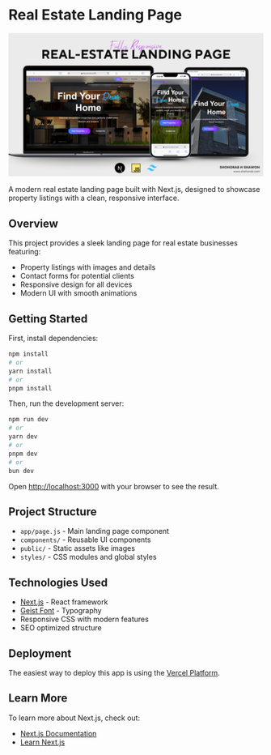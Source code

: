 # Real Estate Landing Page

![Restaurant Website Cover](./public/cover.png)

A modern real estate landing page built with Next.js, designed to showcase property listings with a clean, responsive interface.

## Overview

This project provides a sleek landing page for real estate businesses featuring:

- Property listings with images and details
- Contact forms for potential clients
- Responsive design for all devices
- Modern UI with smooth animations

## Getting Started

First, install dependencies:

```bash
npm install
# or
yarn install
# or
pnpm install
```

Then, run the development server:

```bash
npm run dev
# or
yarn dev
# or
pnpm dev
# or
bun dev
```

Open [http://localhost:3000](http://localhost:3000) with your browser to see the result.

## Project Structure

- `app/page.js` - Main landing page component
- `components/` - Reusable UI components
- `public/` - Static assets like images
- `styles/` - CSS modules and global styles

## Technologies Used

- [Next.js](https://nextjs.org/) - React framework
- [Geist Font](https://vercel.com/font) - Typography
- Responsive CSS with modern features
- SEO optimized structure

## Deployment

The easiest way to deploy this app is using the [Vercel Platform](https://vercel.com/new).

## Learn More

To learn more about Next.js, check out:

- [Next.js Documentation](https://nextjs.org/docs)
- [Learn Next.js](https://nextjs.org/learn)
